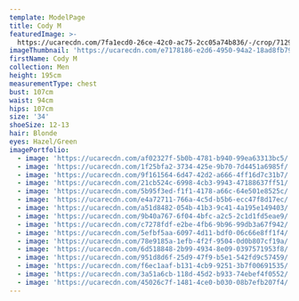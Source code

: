 ```yaml
---
template: ModelPage
title: Cody M
featuredImage: >-
  https://ucarecdn.com/7fa1ecd0-26ce-42c0-ac75-2cc05a74b836/-/crop/7129x3737/33,0/-/preview/
imageThumbnail: 'https://ucarecdn.com/e7178186-e2d6-4950-94a2-18ad8fb79d72/'
firstName: Cody M
collection: Men
height: 195cm
measurementType: chest
bust: 107cm
waist: 94cm
hips: 107cm
size: '34'
shoeSize: 12-13
hair: Blonde
eyes: Hazel/Green
imagePortfolio:
  - image: 'https://ucarecdn.com/af02327f-5b0b-4781-b940-99ea63313bc5/'
  - image: 'https://ucarecdn.com/1f25bfa2-3734-425e-9b70-7d4451a6985f/'
  - image: 'https://ucarecdn.com/9f161564-6d47-42d2-a666-4ff16d7c31b7/'
  - image: 'https://ucarecdn.com/21cb524c-6998-4cb3-9943-47188637ff51/'
  - image: 'https://ucarecdn.com/5b95f3ed-f1f1-4178-a66c-64e501e8525c/'
  - image: 'https://ucarecdn.com/e4a72711-766a-4c5d-b5b6-ecc47f8d17ec/'
  - image: 'https://ucarecdn.com/a51d8482-054b-41b3-9c41-4a195e149403/'
  - image: 'https://ucarecdn.com/9b40a767-6f04-4bfc-a2c5-2c1d1fd5eae9/'
  - image: 'https://ucarecdn.com/c7278fdf-e2be-4fb6-9b96-99db3a67f942/'
  - image: 'https://ucarecdn.com/5efbf5aa-6097-4d11-bdf0-06c66e8ff1f4/'
  - image: 'https://ucarecdn.com/78e9185a-1efb-4f2f-9504-0d0b807cf19a/'
  - image: 'https://ucarecdn.com/6d518848-2b99-4934-8e09-0397571953f8/'
  - image: 'https://ucarecdn.com/951d8d6f-25d9-47f9-b5e1-542fd9c57459/'
  - image: 'https://ucarecdn.com/f6ec1aaf-b131-4cb9-9251-3b7f00691535/'
  - image: 'https://ucarecdn.com/3a51a6cb-118d-45d2-b933-74ebef4f0552/'
  - image: 'https://ucarecdn.com/45026c7f-1481-4ce0-b030-08b7efb207f4/'
---
```


